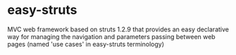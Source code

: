 easy-struts
===========

MVC web framework based on struts 1.2.9 that provides an easy declarative way for managing the navigation and parameters passing between web pages (named 'use cases' in easy-struts terminology)
